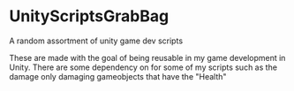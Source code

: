 # UnityScriptsGrabBag
A random assortment of unity game dev scripts

These are made with the goal of being reusable in my game development in Unity.
There are some dependency on for some of my scripts such as the damage only damaging gameobjects that have the "Health"
